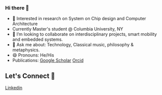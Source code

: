 ### Hi there 👋

- 🌱 Interested in research on System on Chip design and Computer Architecture 
- Currently Master's student @ Columbia University, NY
- 👯 I’m looking to collaborate on interdisciplinary projects, smart mobility and embedded systems. 
- 💬 Ask me about: Technology, Classical music, philosophy & metaphysics. 
- 😄 Pronouns: He/His
- Publications: [Google Scholar](https://scholar.google.co.in/citations?user=8ywhEMYAAAAJ&hl=en) 
                [Orcid](https://orcid.org/0000-0001-8335-8806/) 

## Let's Connect 🔗
[Linkedin](https://linkedin.com/in/srivatsan-raveendran/)
